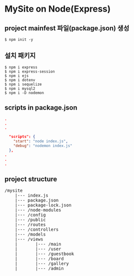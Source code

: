 # MySite on Node(Express)

## project mainfest 파일(package.json) 생성

```
$ npm init -y
```

## 설치 패키지

```
$ npm i express
$ npm i express-session
$ npm i ejs
$ npm i dotenv
$ npm i sequelize
$ npm i mysql2
$ npm i -D nodemon
```

## scripts in package.json

```JSON
.
.
.

  "scripts": {
    "start": "node index.js",
    "debug": "nodemon index.js"
  },
.
.
.
```

## project structure

<pre>
/mysite
    |--- index.js
    |--- package.json
    |--- package-lock.json
    |--- /node-modules
    |--- /config
    |--- /public
    |--- /routes
    |--- /controllers
    |--- /models
    |--- /views
    |       |--- /main
    |       |--- /user
    |       |--- /guestbook
    |       |--- /board
    |       |--- /gallery
    |       |--- /admin
</pre>